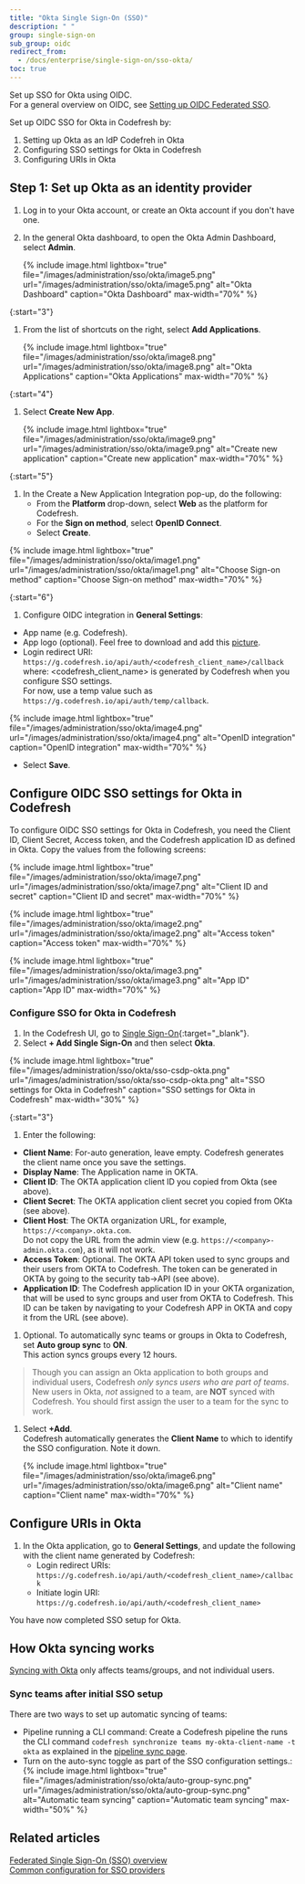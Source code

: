 ```yaml
---
title: "Okta Single Sign-On (SSO)"
description: " "
group: single-sign-on
sub_group: oidc
redirect_from:
  - /docs/enterprise/single-sign-on/sso-okta/
toc: true
---
```

Set up SSO for Okta using OIDC.  
For a general overview on OIDC, see [Setting up OIDC Federated SSO]({site.baseurl}}/docs/single-sign-on/oidc).  


Set up OIDC SSO for Okta in Codefresh by:
1. Setting up Okta as an IdP Codefreh in Okta 
1. Configuring SSO settings for Okta in Codefresh
1. Configuring URIs in Okta

## Step 1: Set up Okta as an identity provider

1. Log in to your Okta account, or create an Okta account if you don't have one. 
1. In the general Okta dashboard, to open the Okta Admin Dashboard, select **Admin**.
   
   {% include image.html 
  lightbox="true" 
  file="/images/administration/sso/okta/image5.png" 
  url="/images/administration/sso/okta/image5.png"
  alt="Okta Dashboard"
  caption="Okta Dashboard"
  max-width="70%"
  %}

{:start="3"}
1. From the list of shortcuts on the right, select **Add Applications**.
   
   {% include image.html 
  lightbox="true" 
  file="/images/administration/sso/okta/image8.png" 
  url="/images/administration/sso/okta/image8.png"
  alt="Okta Applications"
  caption="Okta Applications"
  max-width="70%"
  %}

{:start="4"}
1. Select **Create New App**.
   
   {% include image.html 
  lightbox="true" 
  file="/images/administration/sso/okta/image9.png" 
  url="/images/administration/sso/okta/image9.png"
  alt="Create new application"
  caption="Create new application"
  max-width="70%"
  %}

{:start="5"}
1. In the Create a New Application Integration pop-up, do the following:
   * From the **Platform** drop-down, select **Web** as the platform for Codefresh.
   * For the **Sign on method**, select **OpenID Connect**. 
   * Select **Create**.

  {% include image.html 
  lightbox="true" 
  file="/images/administration/sso/okta/image1.png" 
  url="/images/administration/sso/okta/image1.png"
  alt="Choose Sign-on method"
  caption="Choose Sign-on method"
  max-width="70%"
  %}

{:start="6"}
1. Configure OIDC integration in **General Settings**:
  * App name (e.g. Codefresh).
  * App logo (optional). Feel free to download and add this [picture]({{site.baseurl}}/images/administration/sso/okta/codefresh-logo.png).
  * Login redirect URI: `https://g.codefresh.io/api/auth/<codefresh_client_name>/callback`   
    where:
    <codefresh_client_name> is generated by Codefresh when you configure SSO settings.  
    For now, use a temp value such as `https://g.codefresh.io/api/auth/temp/callback`.
  
   {% include image.html 
   lightbox="true" 
   file="/images/administration/sso/okta/image4.png" 
   url="/images/administration/sso/okta/image4.png"
   alt="OpenID integration"
   caption="OpenID integration"
   max-width="70%"
   %}
   * Select **Save**.

## Configure OIDC SSO settings for Okta in Codefresh
To configure OIDC SSO settings for Okta in Codefresh, you need the Client ID, Client Secret, Access token, and the Codefresh application ID as defined in Okta.
Copy the values from the following screens:

{% include image.html 
lightbox="true" 
file="/images/administration/sso/okta/image7.png" 
url="/images/administration/sso/okta/image7.png"
alt="Client ID and secret"
caption="Client ID and secret"
max-width="70%"
%}

{% include image.html 
lightbox="true" 
file="/images/administration/sso/okta/image2.png" 
url="/images/administration/sso/okta/image2.png"
alt="Access token"
caption="Access token"
max-width="70%"
%}

{% include image.html 
lightbox="true" 
file="/images/administration/sso/okta/image3.png" 
url="/images/administration/sso/okta/image3.png"
alt="App ID"
caption="App ID"
max-width="70%"
%}

### Configure SSO for Okta in Codefresh

1. In the Codefresh UI, go to [Single Sign-On](https://g.codefresh.io/2.0/account-settings/single-sign-on){:target="\_blank"}.
1. Select **+ Add Single Sign-On** and then select **Okta**.

{% include image.html 
lightbox="true" 
file="/images/administration/sso/okta/sso-csdp-okta.png" 
url="/images/administration/sso/okta/sso-csdp-okta.png"
alt="SSO settings for Okta in Codefresh"
caption="SSO settings for Okta in Codefresh"
max-width="30%"
%}

{:start="3"}
1. Enter the following:
  * **Client Name**: For-auto generation, leave empty. Codefresh generates the client name once you save the settings.
  * **Display Name**: The Application name in OKTA.
  * **Client ID**: The OKTA application client ID you copied from Okta (see above).
  * **Client Secret**: The OKTA application client secret you copied from OKta (see above).
  * **Client Host**: The OKTA organization URL, for example, `https://<company>.okta.com`.   
    Do not copy the URL from the admin view (e.g. `https://<company>-admin.okta.com`), as it will not work.
  * **Access Token**: Optional. The OKTA API token used to sync groups and their users from OKTA to Codefresh. The token can be generated in OKTA by going to the security tab->API (see above).
  * **Application ID**: The Codefresh application ID in your OKTA organization, that will be used to sync groups and user from OKTA to Codefresh. This ID can be taken by navigating to your Codefresh APP in OKTA and copy it from the URL (see above).
1. Optional. To automatically sync teams or groups in Okta to Codefresh, set **Auto group sync** to **ON**.  
  This action syncs groups every 12 hours. 
  > Though you can assign an Okta application to both groups and individual users, Codefresh _only syncs users who are part of teams_.   
  New users in Okta, _not_ assigned to a team, are **NOT** synced with Codefresh. You should first assign the user to a team for the sync to work.
1. Select **+Add**.  
  Codefresh automatically generates the **Client Name** to which to identify the SSO configuration.
  Note it down. 
   
   {% include image.html 
  lightbox="true" 
  file="/images/administration/sso/okta/image6.png" 
  url="/images/administration/sso/okta/image6.png"
  alt="Client name"
  caption="Client name"
  max-width="70%"
  %}

## Configure URIs in Okta
1. In the Okta application, go to **General Settings**, and update the following with the client name generated by Codefresh:
   * Login redirect URIs: `https://g.codefresh.io/api/auth/<codefresh_client_name>/callback`
   * Initiate login URI: `https://g.codefresh.io/api/auth/<codefresh_client_name>`

You have now completed SSO setup for Okta. 

## How Okta syncing works
[Syncing with Okta]({{site.baseurl}}/docs/single-sign-on/sso-setup-oauth2/#syncing-of-teams-after-initial-sso-setup)
only affects teams/groups, and not individual users.



### Sync teams after initial SSO setup
There are two ways to set up automatic syncing of teams:

* Pipeline running a CLI command: Create a Codefresh pipeline the runs the CLI command `codefresh synchronize teams my-okta-client-name -t okta` as explained in the [pipeline sync page]({{site.baseurl}}/docs/single-sign-on/sso-setup-oauth2/#syncing-of-teams-after-initial-sso-setup).
* Turn on the auto-sync toggle as part of the SSO configuration settings.:
   {% include image.html 
  lightbox="true" 
  file="/images/administration/sso/okta/auto-group-sync.png" 
  url="/images/administration/sso/okta/auto-group-sync.png"
  alt="Automatic team syncing"
  caption="Automatic team syncing"
  max-width="50%"
  %}

## Related articles
[Federated Single Sign-On (SSO) overview]({{site.baseurl}}/docs/single-sign-on/)  
[Common configuration for SSO providers]({{site.baseurl}}/docs/single-sign-on/team-sync)  

